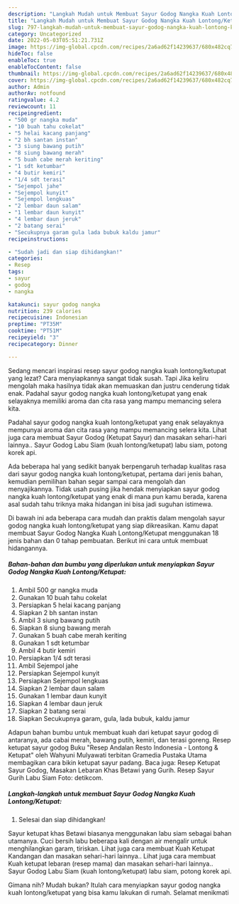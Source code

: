```yaml
---
description: "Langkah Mudah untuk Membuat Sayur Godog Nangka Kuah Lontong/Ketupat yang Lezat, Buat Buka Puasa}"
title: "Langkah Mudah untuk Membuat Sayur Godog Nangka Kuah Lontong/Ketupat yang Lezat, Buat Buka Puasa}"
slug: 797-langkah-mudah-untuk-membuat-sayur-godog-nangka-kuah-lontong-ketupat-yang-lezat-buat-buka-puasa
category: Uncategorized
date: 2022-05-03T05:51:21.731Z
image: https://img-global.cpcdn.com/recipes/2a6ad62f14239637/680x482cq70/sayur-godog-nangka-kuah-lontongketupat-foto-resep-utama.jpg
hideToc: false
enableToc: true
enableTocContent: false
thumbnail: https://img-global.cpcdn.com/recipes/2a6ad62f14239637/680x482cq70/sayur-godog-nangka-kuah-lontongketupat-foto-resep-utama.jpg
cover: https://img-global.cpcdn.com/recipes/2a6ad62f14239637/680x482cq70/sayur-godog-nangka-kuah-lontongketupat-foto-resep-utama.jpg
author: Admin
authorAv: notfound
ratingvalue: 4.2
reviewcount: 11
recipeingredient:
- "500 gr nangka muda"
- "10 buah tahu cokelat"
- "5 helai kacang panjang"
- "2 bh santan instan"
- "3 siung bawang putih"
- "8 siung bawang merah"
- "5 buah cabe merah keriting"
- "1 sdt ketumbar"
- "4 butir kemiri"
- "1/4 sdt terasi"
- "Sejempol jahe"
- "Sejempol kunyit"
- "Sejempol lengkuas"
- "2 lembar daun salam"
- "1 lembar daun kunyit"
- "4 lembar daun jeruk"
- "2 batang serai"
- "Secukupnya garam gula lada bubuk kaldu jamur"
recipeinstructions:

- "Sudah jadi dan siap dihidangkan!"
categories:
- Resep
tags:
- sayur
- godog
- nangka

katakunci: sayur godog nangka 
nutrition: 239 calories
recipecuisine: Indonesian
preptime: "PT35M"
cooktime: "PT51M"
recipeyield: "3"
recipecategory: Dinner

---
```



Sedang mencari inspirasi resep sayur godog nangka kuah lontong/ketupat yang lezat? Cara menyiapkannya sangat tidak susah. Tapi Jika keliru mengolah maka hasilnya tidak akan memuaskan dan justru cenderung tidak enak. Padahal sayur godog nangka kuah lontong/ketupat yang enak selayaknya memiliki aroma dan cita rasa yang mampu memancing selera kita.


Padahal sayur godog nangka kuah lontong/ketupat yang enak selayaknya mempunyai aroma dan cita rasa yang mampu memancing selera kita. Lihat juga cara membuat Sayur Godog (Ketupat Sayur) dan masakan sehari-hari lainnya.. Sayur Godog Labu Siam (kuah lontong/ketupat) labu siam, potong korek api.

Ada beberapa hal yang sedikit banyak berpengaruh terhadap kualitas rasa dari sayur godog nangka kuah lontong/ketupat, pertama dari jenis bahan, kemudian pemilihan bahan segar sampai cara mengolah dan menyajikannya. Tidak usah pusing jika hendak menyiapkan sayur godog nangka kuah lontong/ketupat yang enak di mana pun kamu berada, karena asal sudah tahu triknya maka hidangan ini bisa jadi suguhan istimewa.


Di bawah ini ada beberapa cara mudah dan praktis dalam mengolah sayur godog nangka kuah lontong/ketupat yang siap dikreasikan. Kamu dapat membuat Sayur Godog Nangka Kuah Lontong/Ketupat menggunakan 18 jenis bahan dan 0 tahap pembuatan. Berikut ini cara untuk membuat hidangannya.

<!--inarticleads1-->

##### Bahan-bahan dan bumbu yang diperlukan untuk menyiapkan Sayur Godog Nangka Kuah Lontong/Ketupat:

1. Ambil 500 gr nangka muda
1. Gunakan 10 buah tahu cokelat
1. Persiapkan 5 helai kacang panjang
1. Siapkan 2 bh santan instan
1. Ambil 3 siung bawang putih
1. Siapkan 8 siung bawang merah
1. Gunakan 5 buah cabe merah keriting
1. Gunakan 1 sdt ketumbar
1. Ambil 4 butir kemiri
1. Persiapkan 1/4 sdt terasi
1. Ambil Sejempol jahe
1. Persiapkan Sejempol kunyit
1. Persiapkan Sejempol lengkuas
1. Siapkan 2 lembar daun salam
1. Gunakan 1 lembar daun kunyit
1. Siapkan 4 lembar daun jeruk
1. Siapkan 2 batang serai
1. Siapkan Secukupnya garam, gula, lada bubuk, kaldu jamur


Adapun bahan bumbu untuk membuat kuah dari ketupat sayur godog di antaranya, ada cabai merah, bawang putih, kemiri, dan terasi goreng. Resep ketupat sayur godog Buku &#34;Resep Andalan Resto Indonesia - Lontong &amp; Ketupat&#34; oleh Wahyuni Mulyawati terbitan Gramedia Pustaka Utama membagikan cara bikin ketupat sayur padang. Baca juga: Resep Ketupat Sayur Godog, Masakan Lebaran Khas Betawi yang Gurih. Resep Sayur Gurih Labu Siam Foto: detikcom. 

<!--inarticleads2-->

##### Langkah-langkah untuk membuat Sayur Godog Nangka Kuah Lontong/Ketupat:


1. Selesai dan siap dihidangkan!

Sayur ketupat khas Betawi biasanya menggunakan labu siam sebagai bahan utamanya. Cuci bersih labu beberapa kali dengan air mengalir untuk menghilangkan garam, tiriskan. Lihat juga cara membuat Kuah Ketupat Kandangan dan masakan sehari-hari lainnya.. Lihat juga cara membuat Kuah ketupat lebaran (resep mama) dan masakan sehari-hari lainnya.. Sayur Godog Labu Siam (kuah lontong/ketupat) labu siam, potong korek api. 

Gimana nih? Mudah bukan? Itulah cara menyiapkan sayur godog nangka kuah lontong/ketupat yang bisa kamu lakukan di rumah. Selamat menikmati
